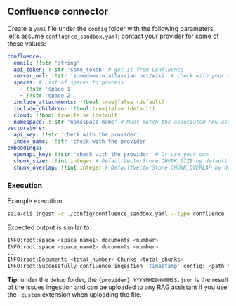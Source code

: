 ## Confluence connector

Create a `yaml` file under the `config` folder with the following parameters, let's assume `confluence_sandbox.yaml`; contact your provider for some of these values:

```yaml
confluence:
  email: !!str 'string'
  api_token: !!str 'some_token' # get it from Confluence
  server_url: !!str 'somedomain.atlassian.net/wiki' # check with your provider
  spaces: # List of spaces to process
    - !!str 'space 1'
    - !!str 'space 2'
  include_attachments: !!bool true|false (default)
  include_children: !!bool true|false (default)
  cloud: !!bool true|false (default)
  namespace: !!str 'namespace name' # Must match the associated RAG assistant, check the index section
vectorstore:
  api_key: !!str 'check with the provider'
  index_name: !!str 'check with the provider'
embeddings:
  openapi_key: !!str 'check with the provider' # Or use your own
  chunk_size: !!int integer # DefaultVectorStore.CHUNK_SIZE by default
  chunk_overlap: !!int integer # DefaultVectorStore.CHUNK_OVERLAP by default
```

### Execution

Example execution:

```bash
saia-cli ingest -c ./config/confluence_sandbox.yaml --type confluence
```

Expected output is similar to:

```bash
INFO:root:space <space_name1> documents <number>
INFO:root:space <space_name2> documents <number>
...
INFO:root:Documents <total_number> Chunks <total_chunks>
INFO:root:Successfully confluence ingestion 'timestamp' config: <path_to_config.yaml>
```

__Tip__: under the `debug` folder, the `{provider}_YYYYMMDDHHMMSS.json` is the result of the issues ingestion and can be uploaded to any RAG assistant if you use the `.custom` extension when uploading the file.
